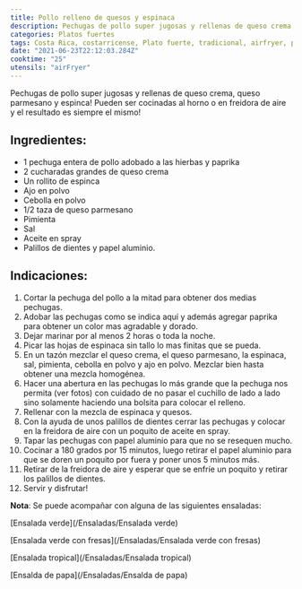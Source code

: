 ```yaml
---
title: Pollo relleno de quesos y espinaca
description: Pechugas de pollo super jugosas y rellenas de queso crema, queso parmesano y espinca!
categories: Platos fuertes
tags: Costa Rica, costarricense, Plato fuerte, tradicional, airfryer, pollo, espinaca
date: "2021-06-23T22:12:03.284Z"
cooktime: "25"
utensils: "airFryer"
---
```


Pechugas de pollo super jugosas y rellenas de queso crema, queso parmesano y espinca! Pueden ser cocinadas al horno o en freidora de aire y el resultado es siempre el mismo! 


## Ingredientes:

- 1 pechuga entera de pollo adobado a las hierbas y paprika
- 2 cucharadas grandes de queso crema
- Un rollito de espinca
- Ajo en polvo
- Cebolla en polvo
- 1/2 taza de queso parmesano
- Pimienta
- Sal
- Aceite en spray
- Palillos de dientes y papel aluminio.

## Indicaciones:

1. Cortar la pechuga del pollo a la mitad para obtener dos medias pechugas.
2. Adobar las pechugas como se indica aquí y además agregar paprika para obtener un color mas agradable y dorado.
3. Dejar marinar por al menos 2 horas o toda la noche.
4. Picar las hojas de espinaca sin tallo lo mas finitas que se pueda.
5. En un tazón mezclar el queso crema, el queso parmesano, la espinaca, sal, pimienta, cebolla en polvo y ajo en polvo. Mezclar bien hasta obtener una mezcla homogénea. 
6. Hacer una abertura en las pechugas lo más grande que la pechuga nos permita (ver fotos) con cuidado de no pasar el cuchillo de lado a lado sino solamente haciendo una bolsita para colocar el relleno.
7. Rellenar con la mezcla de espinaca y quesos.
8. Con la ayuda de unos palillos de dientes cerrar las pechugas y colocar en la freidora de aire con un poquito de aceite en spray.
9. Tapar las pechugas con papel aluminio para que no se resequen mucho.
10. Cocinar a 180 grados por 15 minutos, luego retirar el papel aluminio para que se doren un poquito por fuera y poner unos 5 minutos más.
11. Retirar de la freidora de aire y esperar que se enfríe un poquito y retirar los palillos de dientes.
12. Servir y disfrutar!

**Nota**: Se puede acompañar con alguna de las siguientes ensaladas:

[Ensalada verde](/Ensaladas/Ensalada verde)

[Ensalada verde con fresas](/Ensaladas/Ensalada verde con fresas)

[Ensalada tropical](/Ensaladas/Ensalada tropical)

[Ensalda de papa](/Ensaladas/Ensalda de papa)

